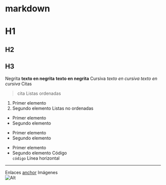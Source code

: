 # markdown
# H1
## H2
## H3
Negrita	
**texto en negrita**
__texto en negrita__
Cursiva	
*texto en cursiva*
_texto en cursiva_
Citas	
> cita
Listas ordenadas	
1. Primer elemento
1. Segundo elemento
Listas no ordenadas	
* Primer elemento
* Segundo elemento
 
+ Primer elemento
+ Segundo elemento
 
- Primer elemento
- Segundo elemento
Código	
`código`
Línea horizontal	
---
Enlaces	
[anchor](https://enlace.tld "título")
Imágenes	
![Alt](/ruta/imagen.png)
